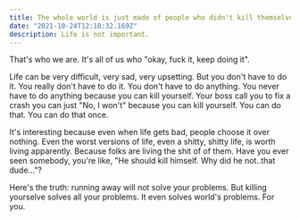 ```yaml
---
title: The whole world is just made of people who didn't kill themselves today.
date: "2021-10-24T12:10:32.169Z"
description: Life is not important.
---
```


That's who we are. It's all of us who "okay, fuck it, keep doing it".

Life can be very difficult, very sad, very upsetting. But you don't have to do it. You really don't have to do it. You don't have to do anything. You never have to do anything because you can kill yourself. Your boss call you to fix a crash you can just "No, I won't" because you can kill yourself. You can do that. You can do that once.

It's interesting because even when life gets bad, people choose it over nothing. Even the worst versions of life, even a shitty, shitty life, is worth living apparently. Because folks are living the shit of of them. Have you ever seen somebody, you're like, "He should kill himself. Why did he not..that dude..."?

Here's the truth: running away will not solve your problems. But killing yourselve solves all your problems. It even solves world's problems. For you.